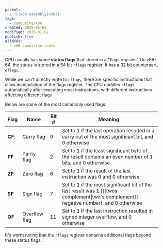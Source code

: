 ```yaml
---
parent:
  - "[[x86 assembly|x86]]"
tags:
  - computing/x86
created: 2025-01-02
modified: 2025-01-02
publish: true
aliases:
  - x86 condition codes
---
```

CPU usually has some **status flags** that stored in a "flags register." On x86-64, the status is stored in a 64 bit `rflags` register. It has a 32 bit counterpart, `eflags`.

While we can't directly write to `rflags`, there are specific instructions that allow manipulation of the flags register. The CPU updates `rflags` automatically after executing most instructions, with different instructions affecting different flags

Below are some of the most commonly used flags:

| Flag   | Name          | Bit # | Meaning                                                                                                                                |
| ------ | ------------- | ----- | -------------------------------------------------------------------------------------------------------------------------------------- |
| **CF** | Carry flag    | 0     | Set to 1 if the last operation resulted in a carry out of the most significant bit, and 0 otherwise                                    |
| **PF** | Parity flag   | 2     | Set to 1 if the least significant byte of the result contains an even number of 1 bits, and 0 otherwise                                |
| **ZF** | Zero flag     | 6     | Set to 1 if the result of the last instruction was 0 and 0 otherwise                                                                   |
| **SF** | Sign flag     | 7     | Set to 1 if the most significant bit of the last result was 1 ([[twos complement\|two's complement]] negative number), and 0 otherwise |
| **OF** | Overflow flag | 11    | Set to 1 if the last instruction resulted in signed integer overflow, and 0 otherwise                                                  |
It's worth noting that the `rflags` register contains additional flags beyond these status flags.